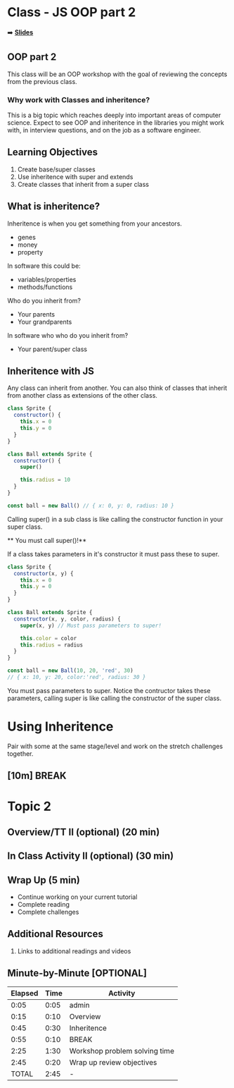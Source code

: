 <!-- .slide: data-background="./Images/header.svg" data-background-repeat="none" data-background-size="40% 40%" data-background-position="center 10%" class="header" -->
# Class - JS OOP part 2

<!-- Put a link to the slides so that students can find them -->

➡️ [**Slides**](/Syllabus-Template/Slides/Lesson1.html ':ignore')

<!-- > -->

## OOP part 2

This class will be an OOP workshop with the goal of reviewing the concepts from the previous class.

<!-- > -->

### Why work with Classes and inheritence?

This is a big topic which reaches deeply into important areas of computer science. Expect to see OOP and inheritence in the libraries you might work with, in interview questions, and on the job as a software engineer. 

<!-- > -->

## Learning Objectives

1. Create base/super classes 
1. Use inheritence with super and extends
1. Create classes that inherit from a super class

<!-- > -->

## What is inheritence? 

Inheritence is when you get something from your ancestors. 

- genes
- money
- property

In software this could be: 

- variables/properties
- methods/functions

Who do you inherit from? 

- Your parents
- Your grandparents

In software who who do you inherit from?

- Your parent/super class

## Inheritence with JS

Any class can inherit from another. You can also think of classes that inherit from another class as extensions of the other class. 

```js
class Sprite {
  constructor() {
    this.x = 0
    this.y = 0
  }
}

class Ball extends Sprite {
  constructor() {
    super()

    this.radius = 10
  }
}

const ball = new Ball() // { x: 0, y: 0, radius: 10 }
```

Calling super() in a sub class is like calling the constructor function in your super class. 

** You must call super()!**

If a class takes parameters in it's constructor it must pass these to super. 

```js
class Sprite {
  constructor(x, y) {
    this.x = 0
    this.y = 0
  }
}

class Ball extends Sprite {
  constructor(x, y, color, radius) {
    super(x, y) // Must pass parameters to super!

    this.color = color
    this.radius = radius
  }
}

const ball = new Ball(10, 20, 'red', 30) 
// { x: 10, y: 20, color:'red', radius: 30 }
```

You must pass parameters to super. Notice the contructor takes these parameters, calling super is like calling the constructor of the super class. 

<!-- > -->

# Using Inheritence

Pair with some at the same stage/level and work on the stretch challenges together.

<!-- v -->



<!-- v -->



<!-- > -->

<!-- .slide: data-background="#087CB8" -->
## [**10m**] BREAK

<!-- > -->

# Topic 2

<!-- v -->

## Overview/TT II (optional) (20 min)

<!-- v -->

## In Class Activity II (optional) (30 min)

<!-- > -->

## Wrap Up (5 min)

- Continue working on your current tutorial
- Complete reading
- Complete challenges

<!-- > -->

## Additional Resources

1. Links to additional readings and videos

<!-- > -->

## Minute-by-Minute [OPTIONAL]

| **Elapsed** | **Time**  | **Activity**              |
| ----------- | --------- | ------------------------- |
| 0:05        | 0:05      | admin   |
| 0:15        | 0:10      | Overview  |
| 0:45        | 0:30      | Inheritence  |
| 0:55        | 0:10      | BREAK   |
| 2:25        | 1:30      | Workshop problem solving time |
| 2:45        | 0:20      | Wrap up review objectives |
| TOTAL       | 2:45      | -                         |


